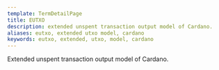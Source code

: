 ```yaml
---
template: TermDetailPage
title: EUTXO
description: extended unspent transaction output model of Cardano.
aliases: eutxo, extended utxo model, cardano
keywords: eutxo, extended, utxo, model, cardano
---
```


Extended unspent transaction output model of Cardano.